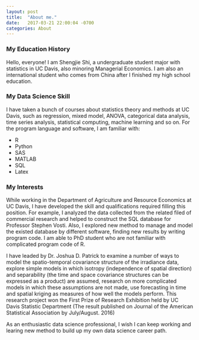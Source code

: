 ```yaml
---
layout: post
title:  "About me."
date:   2017-03-21 22:00:04 -0700
categories: About
---
```


### My Education History

<p>Hello, everyone! I am Shengjie Shi, a undergraduate student major with statistics in UC Davis, also minoring Managerial Economics. I am also an international student who comes from China after I finished my high school education.</p>

### My Data Science Skill

<p>I have taken a bunch of courses about statistics theory and methods at UC Davis, such as regression, mixed model, ANOVA, categorical data analysis, time series analysis, statistical computing, machine learning and so on. For the program language and software, I am familiar with:</p>

- R
- Python
- SAS
- MATLAB
- SQL
- Latex



### My Interests

<p>While working in the Department of Agriculture and Resource Economics at UC Davis, I have developed the skill and qualifications required filling this position. For example, I analyzed the data collected from the related filed of commercial research and helped to construct the SQL database for Professor Stephen Vosti. Also, I explored new method to manage and model the existed database by different software, finding new results by writing program code. I am able to PhD student who are not familiar with complicated program code of R.</p>

<p>
I have leaded by Dr. Joshua D. Patrick to examine a number of ways to model the spatio-temporal covariance structure of the irradiance data, explore simple models in which isotropy (independence of spatial direction) and separability (the time and space covariance structures can be expressed as a product) are assumed, research on more complicated models in which these assumptions are not made, use forecasting in time and spatial kriging as measures of how well the models perform. This research project won the First Prize of Research Exhibition held by UC Davis Statistic Department (The result published on Journal of the American Statistical Association by July/August. 2016)<p>

<p>As an enthusiastic data science professional, I wish I can keep working and learing new method to build up my own data science career path.</p>
